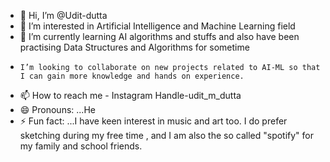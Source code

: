 - 👋 Hi, I’m @Udit-dutta
- 👀 I’m interested in Artificial Intelligence and Machine Learning field
- 🌱 I’m currently learning AI algorithms and stuffs and also have been practising Data Structures and Algorithms for sometime
-     I’m looking to collaborate on new projects related to AI-ML so that I can gain more knowledge and hands on experience.
- 📫 How to reach me - Instagram Handle-udit_m_dutta
- 😄 Pronouns: ...He
- ⚡ Fun fact: ...I have keen interest in music and art too. I do prefer sketching during my free time , and I am also the so called "spotify" for my family and school friends.

<!---
Udit-dutta/Udit-dutta is a ✨ special ✨ repository because its `README.md` (this file) appears on your GitHub profile.
You can click the Preview link to take a look at your changes.
--->
